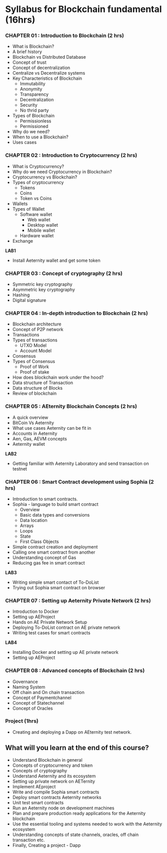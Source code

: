 # Syllabus for Blockchain fundamental (16hrs)

### CHAPTER 01 : Introduction to Blockchain   (2 hrs)

- What is Blockchain? 
- A brief history
- Blockchain vs Distributed Database
- Concept of trust
- Concept of decentralization
- Centralize vs Decentralize systems
- Key Characteristics of Blockchain
    - Immutability
    - Anonymity
    - Transparency
    - Decentralization
    - Security
    - No thrid party
- Types of Blockchain
    - Permissionless 
    - Permissioned
- Why do we need?
- When to use a Blockchain?
- Uses cases

### CHAPTER 02 : Introduction to Cryptocurrency (2 hrs)
 
- What is Cryptocurrency?
- Why do we need Cryptocurrency in Blockchain? 
- Cryptocurrency vs Blockchain?     
- Types of cryptocurrency
    - Tokens
    - Coins
    - Token vs Coins
- Wallets
- Types of Wallet
    - Software wallet
        - Web wallet
        - Desktop wallet
        - Mobile wallet
    - Hardware wallet
- Exchange

**LAB1**
- Install Aeternity wallet and get some token

### CHAPTER 03 : Concept of cryptography (2 hrs)

- Symmetric key cryptography
- Asymmetric key cryptography
- Hashing
- Digital signature

### CHAPTER 04 : In-depth introduction to Blockchain (2 hrs)

- Blockchain architecture
- Concept of P2P network
- Transactions 
- Types of transactions 
    - UTXO Model
    - Account Model
- Consensus 
- Types of Consensus 
    - Proof of Work
    - Proof of stake
- How does blockchain work under the hood?
- Data structure of Transaction
- Data structure of Blocks
- Review of blockchain

### CHAPTER 05 : AEternity Blockchain Concepts  (2 hrs)

- A quick overview
- BitCoin Vs Aeternity
- What use cases Aeternity can be fit in
- Accounts in Aeternity 
- Aen, Gas, AEVM concepts
- Aeternity wallet

**LAB2**
- Getting familiar with Aeternity Laboratory and send transaction on testnet

### CHAPTER 06 : Smart Contract development using Sophia (2 hrs)

- Introduction to smart contracts.
- Sophia - language to build smart contract
  - Overview
  - Basic data types and conversions
  - Data location
  - Arrays
  - Loops
  - State
  - First Class Objects
- Simple contract creation and deployment
- Calling one smart contract from another
- Understanding concept of Gas 
- Reducing gas fee in smart contract

**LAB3**
- Writing simple smart contact of To-DoList
- Trying out Sophia smart contract on browser

### CHAPTER 07 : Setting up Aeternity Private Network (2 hrs)

- Introduction to Docker 
- Setting up AEProject
- Hands on AE Private Network Setup
- Deploying To-DoList contract on AE private network
- Writing test cases for smart contracts

**LAB4**
- Installing Docker and setting up AE private network
- Setting up AEProject

### CHAPTER 08 : Advanced concepts of Blockchain  (2 hrs)

- Governance
- Naming System
- Off chain and On chain transaction
- Concept of Paymentchannel
- Concept of Statechannel
- Concept of Oracles

### Project (1hrs)

- Creating and deploying a Dapp on AEternity test network. 


## What will you learn at the end of this course?

- Understand Blockchain in general
- Concepts of cryptocurrency and token
- Concepts of cryptography
- Understand Aeternity and its ecosystem
- Setting up private network on AETernity
- Implement AEproject
- Write and compile Sophia smart contracts
- Deploy smart contracts Aeternity networks
- Unit test smart contracts
- Run an Aeternity node on development machines
- Plan and prepare production ready applications for the Aeternity blockchain
- Use the essential tooling and systems needed to work with the Aeternity ecosystem
- Understanding concepts of state channels, oracles, off chain transaction etc.
- Finally, Creating a project - Dapp
 



